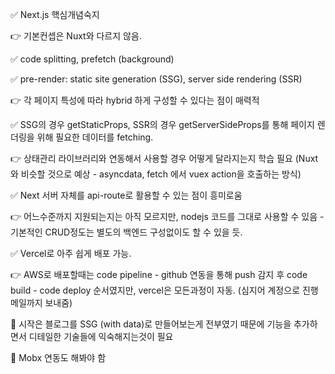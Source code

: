 ✅  Next.js 핵심개념숙지

👉  기본컨셉은 Nuxt와 다르지 않음.
<p></p>
✅  code splitting, prefetch (background)
<p></p>
✅  pre-render: static site generation (SSG), server side rendering (SSR)

👉  각 페이지 특성에 따라 hybrid 하게 구성할 수 있다는 점이 매력적
<p></p>
✅  SSG의 경우 getStaticProps, SSR의 경우 getServerSideProps를 통해 페이지 렌더링을 위해 필요한 데이터를 fetching.

👉  상태관리 라이브러리와 연동해서 사용할 경우 어떻게 달라지는지 학습 필요 (Nuxt와 비슷할 것으로 예상 - asyncdata, fetch 에서 vuex action을 호출하는 방식)
<p></p>
✅  Next 서버 자체를 api-route로 활용할 수 있는 점이 흥미로움

👉  어느수준까지 지원되는지는 아직 모르지만, nodejs 코드를 그대로 사용할 수 있음 - 기본적인 CRUD정도는 별도의 백엔드 구성없이도 할 수 있을 듯.
<p></p>
✅  Vercel로 아주 쉽게 배포 가능.

👉  AWS로 배포할때는 code pipeline - github 연동을 통해 push 감지 후 code build - code deploy 순서였지만, vercel은 모든과정이 자동. (심지어 계정으로 진행메일까지 보내줌)
<p></p>
🚀  시작은 블로그를 SSG (with data)로 만들어보는게 전부였기 때문에 기능을 추가하면서 디테일한 기술들에 익숙해지는것이 필요

🚀  Mobx 연동도 해봐야 함
